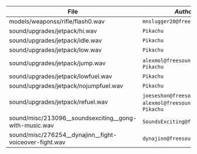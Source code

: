 
File                                                          |*Author*                                                        |**License**
--------------------------------------------------------------|--------------------------------------------------------------|--------------------------------------------------------------
models/weaponss/rifle/flash0.wav                              |`mnslugger20@freesound.org`                                   |**cc0**
sound/upgrades/jetpack/hi.wav                                 |`Pikachu`                                                     |**cc0**
sound/upgrades/jetpack/idle.wav                               |`Pikachu`                                                     |**cc0**
sound/upgrades/jetpack/low.wav                                |`Pikachu`                                                     |**cc0**
sound/upgrades/jetpack/jump.wav                               |`alexmol@freesound.org`, `Q009`, `Pikachu`                    |**cc-by-sa 3.0**
sound/upgrades/jetpack/lowfuel.wav                            |`Pikachu`                                                     |**cc0**
sound/upgrades/jetpack/nojumpfuel.wav                         |`Pikachu`                                                     |**cc0**
sound/upgrades/jetpack/refuel.wav                             |`joeseshon@freesound.org`, `alexmol@freesound.org`, `Pikachu` |**cc-by**
sound/misc/213096__soundsexciting__gong-with-music.wav        |`SoundsExciting@freesound.org`                                |**cc0 1.0**
sound/misc/276254__dynajinn__fight-voiceover-fight.wav        |`dynajinn@freesound.org`                                      |**cc0 1.0**
